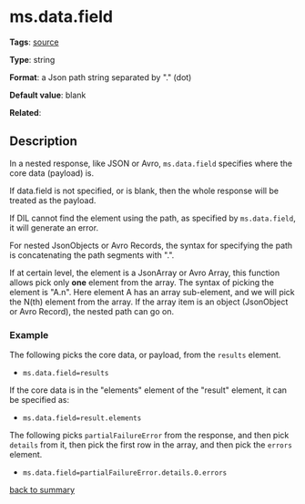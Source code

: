 # ms.data.field

**Tags**:
[source](categories.md#source-properties)

**Type**: string

**Format**: a Json path string separated by "." (dot)

**Default value**: blank

**Related**:

## Description

In a nested response, like JSON or Avro, `ms.data.field` specifies
where the core data (payload) is. 

If data.field is not specified, or is blank, then the whole 
response will be treated as the payload.  

If DIL cannot find the element using the path, as specified by 
`ms.data.field`, it will generate an error.

For nested JsonObjects or Avro Records, the syntax for specifying
the path is concatenating the path segments with ".". 

If at certain level, the element is a JsonArray or Avro Array, this 
function allows pick only **one** element from the array. The syntax of 
picking the element is "A.n". Here element A has an array sub-element,
and we will pick the N(th) element from the array. If the array item is 
an object (JsonObject or Avro Record), the nested path can go on.

### Example

The following picks the core data, or payload, from the `results` element.
- `ms.data.field=results`

If the core data is in the "elements" element of 
the "result" element, it can be specified as:
- `ms.data.field=result.elements`

The following picks `partialFailureError` from the response, and 
then pick `details` from it, then pick the first row in the array,
and then pick the `errors` element.
- `ms.data.field=partialFailureError.details.0.errors`

[back to summary](summary.md#msdatafield)


